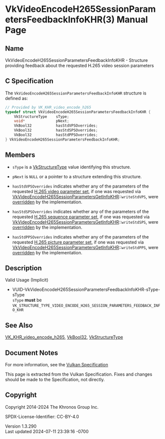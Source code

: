 # VkVideoEncodeH265SessionParametersFeedbackInfoKHR(3) Manual Page

## Name

VkVideoEncodeH265SessionParametersFeedbackInfoKHR - Structure providing
feedback about the requested H.265 video session parameters



## <a href="#_c_specification" class="anchor"></a>C Specification

The `VkVideoEncodeH265SessionParametersFeedbackInfoKHR` structure is
defined as:

``` c
// Provided by VK_KHR_video_encode_h265
typedef struct VkVideoEncodeH265SessionParametersFeedbackInfoKHR {
    VkStructureType    sType;
    void*              pNext;
    VkBool32           hasStdVPSOverrides;
    VkBool32           hasStdSPSOverrides;
    VkBool32           hasStdPPSOverrides;
} VkVideoEncodeH265SessionParametersFeedbackInfoKHR;
```

## <a href="#_members" class="anchor"></a>Members

- `sType` is a [VkStructureType](https://registry.khronos.org/vulkan/specs/1.3-extensions/man/html/VkStructureType.html) value identifying
  this structure.

- `pNext` is `NULL` or a pointer to a structure extending this
  structure.

- `hasStdVPSOverrides` indicates whether any of the parameters of the
  requested <a
  href="https://registry.khronos.org/vulkan/specs/1.3-extensions/html/vkspec.html#encode-h265-vps"
  target="_blank" rel="noopener">H.265 video parameter set</a>, if one
  was requested via
  [VkVideoEncodeH265SessionParametersGetInfoKHR](https://registry.khronos.org/vulkan/specs/1.3-extensions/man/html/VkVideoEncodeH265SessionParametersGetInfoKHR.html)::`writeStdVPS`,
  were <a
  href="https://registry.khronos.org/vulkan/specs/1.3-extensions/html/vkspec.html#encode-overrides"
  target="_blank" rel="noopener">overridden</a> by the implementation.

- `hasStdSPSOverrides` indicates whether any of the parameters of the
  requested <a
  href="https://registry.khronos.org/vulkan/specs/1.3-extensions/html/vkspec.html#encode-h265-sps"
  target="_blank" rel="noopener">H.265 sequence parameter set</a>, if
  one was requested via
  [VkVideoEncodeH265SessionParametersGetInfoKHR](https://registry.khronos.org/vulkan/specs/1.3-extensions/man/html/VkVideoEncodeH265SessionParametersGetInfoKHR.html)::`writeStdSPS`,
  were <a
  href="https://registry.khronos.org/vulkan/specs/1.3-extensions/html/vkspec.html#encode-overrides"
  target="_blank" rel="noopener">overridden</a> by the implementation.

- `hasStdPPSOverrides` indicates whether any of the parameters of the
  requested <a
  href="https://registry.khronos.org/vulkan/specs/1.3-extensions/html/vkspec.html#encode-h265-pps"
  target="_blank" rel="noopener">H.265 picture parameter set</a>, if one
  was requested via
  [VkVideoEncodeH265SessionParametersGetInfoKHR](https://registry.khronos.org/vulkan/specs/1.3-extensions/man/html/VkVideoEncodeH265SessionParametersGetInfoKHR.html)::`writeStdPPS`,
  were <a
  href="https://registry.khronos.org/vulkan/specs/1.3-extensions/html/vkspec.html#encode-overrides"
  target="_blank" rel="noopener">overridden</a> by the implementation.

## <a href="#_description" class="anchor"></a>Description

Valid Usage (Implicit)

- <a
  href="#VUID-VkVideoEncodeH265SessionParametersFeedbackInfoKHR-sType-sType"
  id="VUID-VkVideoEncodeH265SessionParametersFeedbackInfoKHR-sType-sType"></a>
  VUID-VkVideoEncodeH265SessionParametersFeedbackInfoKHR-sType-sType  
  `sType` **must** be
  `VK_STRUCTURE_TYPE_VIDEO_ENCODE_H265_SESSION_PARAMETERS_FEEDBACK_INFO_KHR`

## <a href="#_see_also" class="anchor"></a>See Also

[VK_KHR_video_encode_h265](https://registry.khronos.org/vulkan/specs/1.3-extensions/man/html/VK_KHR_video_encode_h265.html),
[VkBool32](https://registry.khronos.org/vulkan/specs/1.3-extensions/man/html/VkBool32.html), [VkStructureType](https://registry.khronos.org/vulkan/specs/1.3-extensions/man/html/VkStructureType.html)

## <a href="#_document_notes" class="anchor"></a>Document Notes

For more information, see the <a
href="https://registry.khronos.org/vulkan/specs/1.3-extensions/html/vkspec.html#VkVideoEncodeH265SessionParametersFeedbackInfoKHR"
target="_blank" rel="noopener">Vulkan Specification</a>

This page is extracted from the Vulkan Specification. Fixes and changes
should be made to the Specification, not directly.

## <a href="#_copyright" class="anchor"></a>Copyright

Copyright 2014-2024 The Khronos Group Inc.

SPDX-License-Identifier: CC-BY-4.0

Version 1.3.290  
Last updated 2024-07-11 23:39:16 -0700
